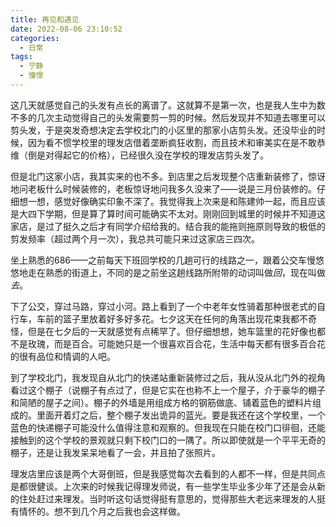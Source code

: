 ```yaml
---
title: 再见和遇见
date: 2022-08-06 23:10:52
categories:
  - 日常
tags:
  - 宁静
  - 憧憬
---
```


这几天就感觉自己的头发有点长的离谱了。这就算不是第一次，也是我人生中为数不多的几次主动觉得自己的头发需要剪一剪的时候。然后发现并不知道去哪里可以剪头发，于是突发奇想决定去学校北门的小区里的那家小店剪头发。还没毕业的时候，因为看不惯学校里的理发店借着垄断疯狂收割，而且技术和审美实在是不敢恭维（倒是对得起它的价格），已经很久没在学校的理发店剪头发了。

但是北门这家小店，我其实来的也不多。到店里之后发现整个店重新装修了，惊讶地问老板什么时候装修的，老板惊讶地问我多久没来了——说是三月份装修的。仔细想一想，感觉好像确实印象不深了。我觉得我上次来是和陈建帅一起，而且应该是大四下学期，但是算了算时间可能确实不太对。刚刚回到城里的时候并不知道这家店，是过了挺久之后才有同学介绍给我的。结合我的能拖则拖原则导致的极低的剪发频率（超过两个月一次），我总共可能只来过这家店三四次。

坐上熟悉的686——之前每天下班回学校的几趟可行的线路之一，跟着公交车慢悠悠地走在熟悉的街道上，不同的是之前坐这趟线路所附带的动词叫做*回*，现在叫做*去*。

下了公交，穿过马路，穿过小河。路上看到了一个中老年女性骑着那种很老式的自行车，车前的篮子里放着好多好多花。七夕这天在任何的角落出现花束我都不奇怪，但是在七夕后的一天就感觉有点稀罕了。但仔细想想，她车篮里的花好像也都不是玫瑰，而是百合。可能她只是一个很喜欢百合花，生活中每天都有很多百合花的很有品位和情调的人吧。

到了学校北门，我发现自从北门的快递站重新装修过之后，我从没从北门外的视角看过这个棚子（说棚子有点过了，但是它实在也称不上一个屋子，介于豪华的棚子和简陋的屋子之间）。棚子的外墙是用组成方格的钢筋做底、铺着蓝色的塑料片组成的。里面开着灯之后，整个棚子发出诡异的蓝光。要是我还在这个学校里，一个蓝色的快递棚子可能没什么值得注意和观察的。但我现在只能在校门口徘徊，还能接触到的这个学校的景观就只剩下校门口的一隅了。所以即使就是一个平平无奇的棚子，还是让我发呆呆地看了一会，并且拍了张照片。

理发店里应该是两个大哥倒班，但是我感觉每次去看到的人都不一样，但是共同点是都很健谈。上次来的时候我记得理发师说，有一些学生毕业多少年了还是会从新的住处赶过来理发。当时听这句话觉得挺有意思的，觉得那些大老远来理发的人挺有情怀的。想不到几个月之后我也会这样做。